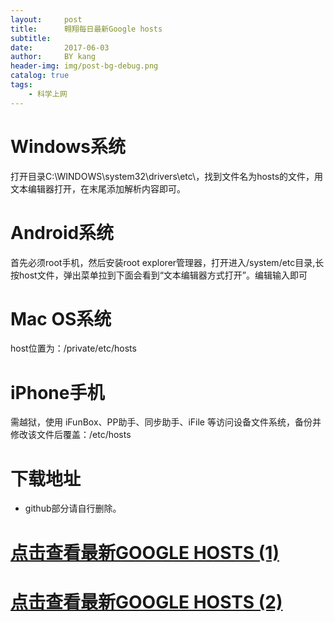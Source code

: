 ```yaml
---
layout:     post
title:      翱翔每日最新Google hosts
subtitle:   
date:       2017-06-03
author:     BY kang
header-img: img/post-bg-debug.png
catalog: true
tags:
    - 科学上网
---
```


# Windows系统
打开目录C:\WINDOWS\system32\drivers\etc\，找到文件名为hosts的文件，用文本编辑器打开，在末尾添加解析内容即可。

# Android系统
首先必须root手机，然后安装root explorer管理器，打开进入/system/etc目录,长按host文件，弹出菜单拉到下面会看到“文本编辑器方式打开”。编辑输入即可

# Mac OS系统
host位置为：/private/etc/hosts

# iPhone手机
需越狱，使用 iFunBox、PP助手、同步助手、iFile 等访问设备文件系统，备份并修改该文件后覆盖：/etc/hosts

# 下载地址
* github部分请自行删除。

# [点击查看最新GOOGLE HOSTS (1)](http://file2015.softweek.net/file/google/helper/googlehosts20160425.txt)
# [点击查看最新GOOGLE HOSTS (2)](https://github.com/racaljk/hosts/blob/master/hosts)